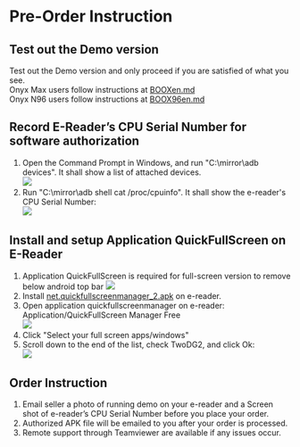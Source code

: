 # Pre-Order Instruction #
## Test out the Demo version ##
Test out the Demo version and only proceed if you are satisfied of what you see.  
Onyx Max users follow instructions at [BOOXen.md](
https://github.com/nahtethan/dxg-display/blob/master/BOOXen.md)  
Onyx N96 users follow instructions at [BOOX96en.md](
https://github.com/nahtethan/dxg-display/blob/master/e-reader/BOOX96en.md)
## Record E-Reader’s CPU Serial Number for software authorization ##
1. Open the Command Prompt in Windows, and run "C:\mirror\adb devices". It shall show a list of attached devices.  
![](https://github.com/nahtethan/dxg-display/blob/master/99-pictures/adb.jpg)
2. Run "C:\mirror\adb shell cat  /proc/cpuinfo". It shall show the e-reader's CPU Serial Number:  
![](https://github.com/nahtethan/dxg-display/blob/master/99-pictures/cpu.jpg)
## Install and setup Application QuickFullScreen on E-Reader ##
1. Application QuickFullScreen is required for full-screen version to remove below android top bar
![](https://github.com/nahtethan/dxg-display/blob/master/99-pictures/topbar.jpg)  
2. Install [net.quickfullscreenmanager_2.apk](https://www.hi-pda.com/forum/attachment.php?aid=MjkzNjIzOHw4ZWU2MDZjOHwxNDkwMTYyMzMxfDMxYTdQZWFycDNPSTN3QmRJOGlTRkVVYlQ0bDVKdWJEMHdBa0YzSFNHbVZYQytJ) on e-reader.   
3. Open application quickfullscreenmanager on e-reader: Application/QuickFullScreen Manager Free  
![](https://github.com/nahtethan/dxg-display/blob/master/99-pictures/quick.jpg)
4. Click "Select your full screen apps/windows"  
5. Scroll down to the end of the list, check TwoDG2, and click Ok:  
![](https://github.com/nahtethan/dxg-display/blob/master/99-pictures/quickfull.jpg)
## Order Instruction ##
1. Email seller a photo of running demo on your e-reader and a Screen shot of e-reader’s CPU Serial Number before you place your order.
2. Authorized APK file will be emailed to you after your order is processed.
3. Remote support through Teamviewer are available if any issues occur.